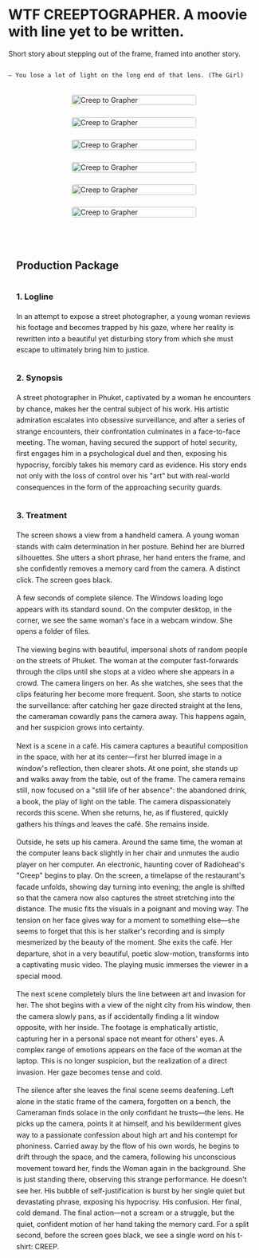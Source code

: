 # WTF CREEPTOGRAPHER. A moovie with line yet to be written.
Short story about stepping out of the frame, framed into another story.

```

— You lose a lot of light on the long end of that lens. (The Girl)

```


<div class="storyboard">
    <style>
    div.frameset {
        display: flex;
        flex-wrap: wrap;
        justify-content: center;
        gap: 1.5rem;
        margin: 2rem 0;
    }
    div.frameset > a {
        flex: 0 1 calc(33.333% - 1rem);
        min-width: 250px;
        transition: transform 0.3s ease;
        overflow: hidden;
    }
    div.frameset > a:hover {
        transform: scale(1.03);
    }
    div.frameset > a > img.frame {
        width: 100%;
        height: auto;
        border-radius: 4px;
        box-shadow: 0 4px 12px rgba(0, 0, 0, 0.1);
        display: block;
    }
    @media (max-width: 768px) {
        div.frameset > a {
            flex: 0 1 calc(50% - 1rem);
        }
    }
    @media (max-width: 480px) {
        div.frameset > a {
            flex: 0 1 100%;
        }
    }
    </style>
    <div class="frameset">
        <a href="./img/brief_6_frames/fhd/1.jpg" target="_blank"><img class="frame" src="./img/brief_6_frames/1.jpg" alt="Creep to Grapher"></a>
        <a href="img/brief_6_frames/fhd/2.jpg" target="_blank"><img class="frame" src="img/brief_6_frames/2.jpg" alt="Creep to Grapher"></a>
        <a href="img/brief_6_frames/fhd/3.jpg" target="_blank"><img class="frame" src="img/brief_6_frames/3.jpg" alt="Creep to Grapher"></a>
        <a href="img/brief_6_frames/fhd/4.jpg" target="_blank"><img class="frame" src="img/brief_6_frames/4.jpg" alt="Creep to Grapher"></a>
        <a href="img/brief_6_frames/fhd/5.jpg" target="_blank"><img class="frame" src="img/brief_6_frames/5.jpg" alt="Creep to Grapher"></a>
        <a href="img/brief_6_frames/fhd/6.jpg" target="_blank"><img class="frame" src="img/brief_6_frames/6.jpg" alt="Creep to Grapher"></a>
    </div>
</div>

<style>
.production-package {
    max-width: 900px;
    margin: 0 auto;
    padding: 1rem;
    line-height: 1.6;
}
h2, h3 {
    margin-top: 2rem;
    margin-bottom: 1rem;
}
</style>

<div class="production-package">

## Production Package


### 1. Logline
In an attempt to expose a street photographer, a young woman reviews his footage and becomes trapped by his gaze, where her reality is rewritten into a beautiful yet disturbing story from which she must escape to ultimately bring him to justice.

### 2. Synopsis
A street photographer in Phuket, captivated by a woman he encounters by chance, makes her the central subject of his work. His artistic admiration escalates into obsessive surveillance, and after a series of strange encounters, their confrontation culminates in a face-to-face meeting. The woman, having secured the support of hotel security, first engages him in a psychological duel and then, exposing his hypocrisy, forcibly takes his memory card as evidence. His story ends not only with the loss of control over his "art" but with real-world consequences in the form of the approaching security guards.

### 3. Treatment
The screen shows a view from a handheld camera. A young woman stands with calm determination in her posture. Behind her are blurred silhouettes. She utters a short phrase, her hand enters the frame, and she confidently removes a memory card from the camera. A distinct click. The screen goes black.

A few seconds of complete silence. The Windows loading logo appears with its standard sound. On the computer desktop, in the corner, we see the same woman's face in a webcam window. She opens a folder of files.

The viewing begins with beautiful, impersonal shots of random people on the streets of Phuket. The woman at the computer fast-forwards through the clips until she stops at a video where she appears in a crowd. The camera lingers on her. As she watches, she sees that the clips featuring her become more frequent. Soon, she starts to notice the surveillance: after catching her gaze directed straight at the lens, the cameraman cowardly pans the camera away. This happens again, and her suspicion grows into certainty.

Next is a scene in a café. His camera captures a beautiful composition in the space, with her at its center—first her blurred image in a window's reflection, then clearer shots. At one point, she stands up and walks away from the table, out of the frame. The camera remains still, now focused on a "still life of her absence": the abandoned drink, a book, the play of light on the table. The camera dispassionately records this scene. When she returns, he, as if flustered, quickly gathers his things and leaves the café. She remains inside.

Outside, he sets up his camera. Around the same time, the woman at the computer leans back slightly in her chair and unmutes the audio player on her computer. An electronic, haunting cover of Radiohead's "Creep" begins to play. On the screen, a timelapse of the restaurant's facade unfolds, showing day turning into evening; the angle is shifted so that the camera now also captures the street stretching into the distance. The music fits the visuals in a poignant and moving way. The tension on her face gives way for a moment to something else—she seems to forget that this is her stalker's recording and is simply mesmerized by the beauty of the moment. She exits the café. Her departure, shot in a very beautiful, poetic slow-motion, transforms into a captivating music video. The playing music immerses the viewer in a special mood.

The next scene completely blurs the line between art and invasion for her. The shot begins with a view of the night city from his window, then the camera slowly pans, as if accidentally finding a lit window opposite, with her inside. The footage is emphatically artistic, capturing her in a personal space not meant for others' eyes. A complex range of emotions appears on the face of the woman at the laptop. This is no longer suspicion, but the realization of a direct invasion. Her gaze becomes tense and cold.

The silence after she leaves the final scene seems deafening. Left alone in the static frame of the camera, forgotten on a bench, the Cameraman finds solace in the only confidant he trusts—the lens. He picks up the camera, points it at himself, and his bewilderment gives way to a passionate confession about high art and his contempt for phoniness. Carried away by the flow of his own words, he begins to drift through the space, and the camera, following his unconscious movement toward her, finds the Woman again in the background. She is just standing there, observing this strange performance. He doesn't see her. His bubble of self-justification is burst by her single quiet but devastating phrase, exposing his hypocrisy. His confusion. Her final, cold demand. The final action—not a scream or a struggle, but the quiet, confident motion of her hand taking the memory card. For a split second, before the screen goes black, we see a single word on his t-shirt: CREEP.
</div>